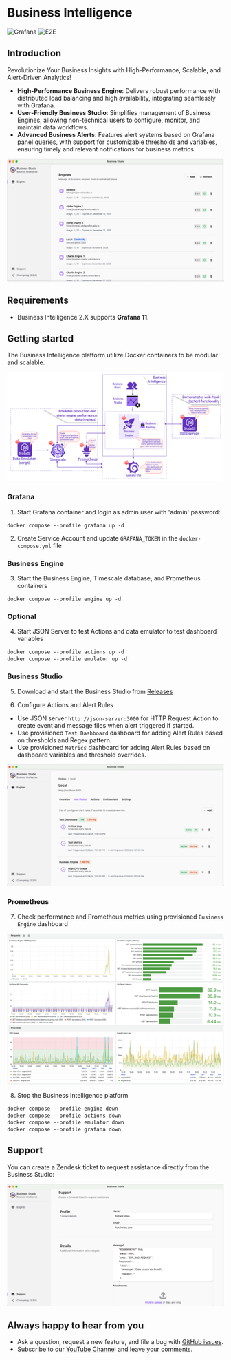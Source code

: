 # Business Intelligence

![Grafana](https://img.shields.io/badge/Grafana-11.2-orange)
![E2E](https://github.com/volkovlabs/business-intelligence/workflows/E2E/badge.svg)

## Introduction

Revolutionize Your Business Insights with High-Performance, Scalable, and Alert-Driven Analytics!

- **High-Performance Business Engine**: Delivers robust performance with distributed load balancing and high availability, integrating seamlessly with Grafana.
- **User-Friendly Business Studio**: Simplifies management of Business Engines, allowing non-technical users to configure, monitor, and maintain data workflows.
- **Advanced Business Alerts**: Features alert systems based on Grafana panel queries, with support for customizable thresholds and variables, ensuring timely and relevant notifications for business metrics.

[![Business Studio](https://raw.githubusercontent.com/VolkovLabs/business-intelligence/main/img/studio.png)](https://volkovlabs.io/big/)

## Requirements

- Business Intelligence 2.X supports **Grafana 11**.

## Getting started

The Business Intelligence platform utilize Docker containers to be modular and scalable.

![Architecture](https://raw.githubusercontent.com/VolkovLabs/business-intelligence/main/img/getting-started.png)

### Grafana

1. Start Grafana container and login as admin user with 'admin' password:

```
docker compose --profile grafana up -d
```

2. Create Service Account and update `GRAFANA_TOKEN` in the `docker-compose.yml` file

### Business Engine

3. Start the Business Engine, Timescale database, and Prometheus containers

```
docker compose --profile engine up -d
```

### Optional

4. Start JSON Server to test Actions and data emulator to test dashboard variables

```
docker compose --profile actions up -d
docker compose --profile emulator up -d
```

### Business Studio

5. Download and start the Business Studio from [Releases](https://github.com/VolkovLabs/business-intelligence/releases)

6. Configure Actions and Alert Rules

- Use JSON server `http://json-server:3000` for HTTP Request Action to create event and message files when alert triggered if started.
- Use provisioned `Test Dashboard` dashboard for adding Alert Rules based on thresholds and Regex pattern.
- Use provisioned `Metrics` dashboard for adding Alert Rules based on dashboard variables and threshold overrides.

![Engine Alerts](https://raw.githubusercontent.com/VolkovLabs/business-intelligence/main/img/overview.png)

### Prometheus

7. Check performance and Prometheus metrics using provisioned `Business Engine` dashboard

![Engine Alerts](https://raw.githubusercontent.com/VolkovLabs/business-intelligence/main/img/prometheus.png)

8. Stop the Business Intelligence platform

```
docker compose --profile engine down
docker compose --profile actions down
docker compose --profile emulator down
docker compose --profile grafana down
```

## Support

You can create a Zendesk ticket to request assistance directly from the Business Studio:

![Engine Alerts](https://raw.githubusercontent.com/VolkovLabs/business-intelligence/main/img/support.png)

## Always happy to hear from you

- Ask a question, request a new feature, and file a bug with [GitHub issues](https://github.com/volkovlabs/business-intelligence/issues).
- Subscribe to our [YouTube Channel](https://youtube.com/@volkovlabs) and leave your comments.
